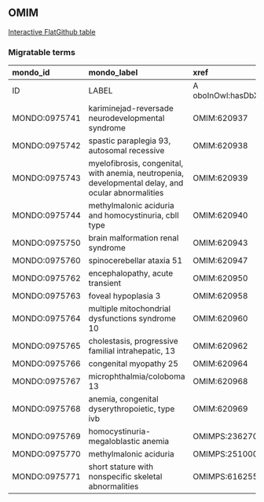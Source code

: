 ## OMIM
[Interactive FlatGithub table](https://flatgithub.com/monarch-initiative/mondo-ingest?filename=src/ontology/slurp/omim.tsv)

### Migratable terms
| mondo_id      | mondo_label                                                                                        | xref                 | xref_source                | original_label                                                                                     | definition    | parents       |
|:--------------|:---------------------------------------------------------------------------------------------------|:---------------------|:---------------------------|:---------------------------------------------------------------------------------------------------|:--------------|:--------------|
| ID            | LABEL                                                                                              | A oboInOwl:hasDbXref | >A oboInOwl:source SPLIT=| |                                                                                                    | A IAO:0000115 | SC %          |
| MONDO:0975741 | kariminejad-reversade neurodevelopmental syndrome                                                  | OMIM:620937          | MONDO:equivalentTo         | kariminejad-reversade neurodevelopmental syndrome                                                  |               |               |
| MONDO:0975742 | spastic paraplegia 93, autosomal recessive                                                         | OMIM:620938          | MONDO:equivalentTo         | spastic paraplegia 93, autosomal recessive                                                         |               | MONDO:0019064 |
| MONDO:0975743 | myelofibrosis, congenital, with anemia, neutropenia, developmental delay, and ocular abnormalities | OMIM:620939          | MONDO:equivalentTo         | myelofibrosis, congenital, with anemia, neutropenia, developmental delay, and ocular abnormalities |               |               |
| MONDO:0975744 | methylmalonic aciduria and homocystinuria, cbll type                                               | OMIM:620940          | MONDO:equivalentTo         | methylmalonic aciduria and homocystinuria, cbll type                                               |               | MONDO:0016826 |
| MONDO:0975750 | brain malformation renal syndrome                                                                  | OMIM:620943          | MONDO:equivalentTo         | brain malformation renal syndrome                                                                  |               |               |
| MONDO:0975760 | spinocerebellar ataxia 51                                                                          | OMIM:620947          | MONDO:equivalentTo         | spinocerebellar ataxia 51                                                                          |               | MONDO:0020380 |
| MONDO:0975762 | encephalopathy, acute transient                                                                    | OMIM:620950          | MONDO:equivalentTo         | encephalopathy, acute transient                                                                    |               |               |
| MONDO:0975763 | foveal hypoplasia 3                                                                                | OMIM:620958          | MONDO:equivalentTo         | foveal hypoplasia 3                                                                                |               | MONDO:0044203 |
| MONDO:0975764 | multiple mitochondrial dysfunctions syndrome 10                                                    | OMIM:620960          | MONDO:equivalentTo         | multiple mitochondrial dysfunctions syndrome 10                                                    |               | MONDO:0017338 |
| MONDO:0975765 | cholestasis, progressive familial intrahepatic, 13                                                 | OMIM:620962          | MONDO:equivalentTo         | cholestasis, progressive familial intrahepatic, 13                                                 |               | MONDO:0015762 |
| MONDO:0975766 | congenital myopathy 25                                                                             | OMIM:620964          | MONDO:equivalentTo         | congenital myopathy 25                                                                             |               | MONDO:0019952 |
| MONDO:0975767 | microphthalmia/coloboma 13                                                                         | OMIM:620968          | MONDO:equivalentTo         | microphthalmia/coloboma 13                                                                         |               | MONDO:0000170 |
| MONDO:0975768 | anemia, congenital dyserythropoietic, type ivb                                                     | OMIM:620969          | MONDO:equivalentTo         | anemia, congenital dyserythropoietic, type ivb                                                     |               | MONDO:0019403 |
| MONDO:0975769 | homocystinuria-megaloblastic anemia                                                                | OMIMPS:236270        | MONDO:equivalentTo         | Homocystinuria-megaloblastic anemia                                                                |               |               |
| MONDO:0975770 | methylmalonic aciduria                                                                             | OMIMPS:251000        | MONDO:equivalentTo         | Methylmalonic aciduria                                                                             |               |               |
| MONDO:0975771 | short stature with nonspecific skeletal abnormalities                                              | OMIMPS:616255        | MONDO:equivalentTo         | Short stature with nonspecific skeletal abnormalities                                              |               |               |
